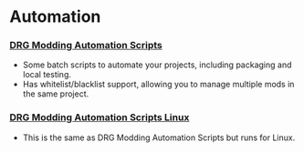 # Automation

### [DRG Modding Automation Scripts](https://github.com/DRG-Modding/DRGModdingAutomationScripts)
- Some batch scripts to automate your projects, including packaging and local testing.
- Has whitelist/blacklist support, allowing you to manage multiple mods in the same project.

### [DRG Modding Automation Scripts Linux](https://github.com/DRG-Modding/Useful-Scripts/tree/main/DRGModdingAutomationScriptsLinux)
- This is the same as DRG Modding Automation Scripts but runs for Linux.